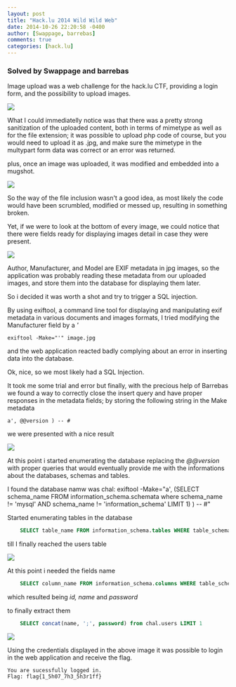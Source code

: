 ```yaml
---
layout: post
title: "Hack.lu 2014 Wild Wild Web"
date: 2014-10-26 22:20:58 -0400
author: [Swappage, barrebas]
comments: true
categories: [hack.lu]
---
```


### Solved by Swappage and barrebas

Image upload was a web challenge for the hack.lu CTF, providing a login form, and the possibility to upload images.

![](/images/2014/hack.lu/wildwildweb/imageupload.png)

What I could immediatelly notice was that there was a pretty strong sanitization of the uploaded content, both in terms of mimetype as well as for the file extension; it was possible to upload php code of course, but you would need to upload it as .jpg, and make sure the mimetype in the multypart form data was correct or an error was returned.

plus, once an image was uploaded, it was modified and embedded into a mugshot.

![](/images/2014/hack.lu/wildwildweb/uploaded.png)

So the way of the file inclusion wasn't a good idea, as most likely the code would have been scrumbled, modified or messed up, resulting in something broken.

Yet, if we were to look at the bottom of every image, we could notice that there were fields ready for displaying images detail in case they were present.

![](/images/2014/hack.lu/wildwildweb/metadata.png)

Author, Manufacturer, and Model are EXIF metadata in jpg images, so the application was probably reading these metadata from our uploaded images, and store them into the database for displaying them later.

So i decided it was worth a shot and try to trigger a SQL injection.

By using exiftool, a command line tool for displaying and manipulating exif metadata in various documents and images formats, I tried modifying the Manufacturer field by a *'*

	exiftool -Make="'" image.jpg
	
and the web application reacted badly complying about an error in inserting data into the database.

Ok, nice, so we most likely had a SQL Injection.

It took me some trial and error but finally, with the precious help of Barrebas we found a way to correctly close the insert query and have proper responses in the metadata fields; by storing the following string in the Make metadata

	a', @@version ) -- #

we were presented with a nice result

![](/images/2014/hack.lu/wildwildweb/sqli.png)

At this point i started enumerating the database replacing the *@@version* with proper queries that would eventually provide me with the informations about the databases, schemas and tables.

I found the database namw was chal:
	exiftool -Make="a', (SELECT schema_name FROM information_schema.schemata where schema_name != 'mysql' AND schema_name != 'information_schema' LIMIT 1) ) -- #"

Started enumerating tables in the database
```sql
	SELECT table_name FROM information_schema.tables WHERE table_schema = 'chal' LIMIT 1
```

till I finally reached the users table

![](/images/2014/hack.lu/wildwildweb/tablename.png)

At this point i needed the fields name

```sql
	SELECT column_name FROM information_schema.columns WHERE table_schema = 'chal' AND table_name = 'users' LIMIT 1
```
which resulted being *id, name* and *password*

to finally extract them

```sql
	SELECT concat(name, ';', password) from chal.users LIMIT 1
```

![](/images/2014/hack.lu/wildwildweb/login.png)

Using the credentials displayed in the above image it was possible to login in the web application and receive the flag.

	You are sucessfully logged in.
	Flag: flag{1_5h07_7h3_5h3r1ff}
	
